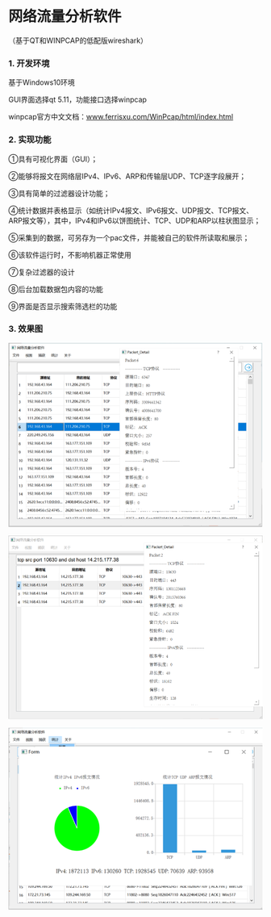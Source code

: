 # 网络流量分析软件
（基于QT和WINPCAP的低配版wireshark）

### 1. 开发环境

基于Windows10环境

GUI界面选择qt 5.11，功能接口选择winpcap

winpcap官方中文文档：www.ferrisxu.com/WinPcap/html/index.html

### 2. 实现功能

①具有可视化界面（GUI）；

②能够将报文在网络层IPv4、IPv6、ARP和传输层UDP、TCP逐字段展开；

③具有简单的过滤器设计功能；

④统计数据并表格显示（如统计IPv4报文、IPv6报文、UDP报文、TCP报文、ARP报文等），其中，IPv4和IPv6以饼图统计、TCP、UDP和ARP以柱状图显示；

⑤采集到的数据，可另存为一个pac文件，并能被自己的软件所读取和展示；

⑥该软件运行时，不影响机器正常使用

⑦复杂过滤器的设计

⑧后台加载数据包内容的功能

⑨界面是否显示搜索筛选栏的功能

### 3. 效果图

![image-20210115195952553](./效果图/捕获.png)

![image-20210115200023127](./效果图/筛选.png)

![image-20210115200008262](./效果图/统计.png)

